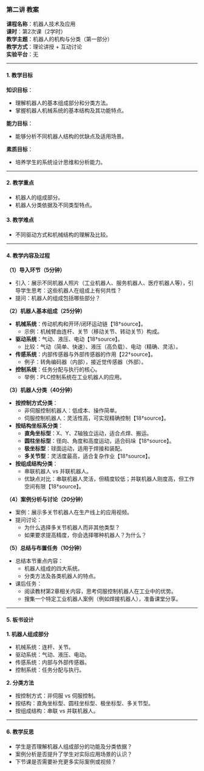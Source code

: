 ### **第二讲 教案**

**课程名称**：机器人技术及应用  
**课时**：第2次课（2学时）  
**教学主题**：机器人的机构与分类（第一部分）  
**教学方式**：理论讲授 + 互动讨论  
**实验平台**：无

---

#### **1. 教学目标**

**知识目标**：

- 理解机器人的基本组成部分和分类方法。
- 掌握机器人机械系统的基本结构及其功能特点。

**能力目标**：

- 能够分析不同机器人结构的优缺点及适用场景。

**素质目标**：

- 培养学生的系统设计思维和分析能力。

---

#### **2. 教学重点**

- 机器人的组成部分。
- 机器人分类依据及不同类型特点。

#### **3. 教学难点**

- 不同驱动方式和机械结构的理解及比较。

---

#### **4. 教学内容及过程**

**（1）导入环节（5分钟）**

- 引入：展示不同机器人照片（工业机器人、服务机器人、医疗机器人等），引导学生思考：这些机器人在组成上有何共性？
- 提问：机器人的组成包括哪些部分？

**（2）机器人基本组成（25分钟）**

- **机械系统**：传动机构和开环/闭环运动链【18†source】。
    - 示例：机械臂由连杆、关节（移动关节、转动关节）构成。
- **驱动系统**：气动、液压、电动【18†source】。
    - 比较：气动（简单、快速）、液压（高负载）、电动（精确、灵活）。
- **传感系统**：内部传感器与外部传感器的作用【22†source】。
    - 例子：转角编码器（内部），接近觉传感器（外部）。
- **控制系统**：任务分配与执行的核心。
    - 举例：PLC控制系统在工业机器人的应用。

**（3）机器人分类（40分钟）**

- **按控制方式分类**：
    - 非伺服控制机器人：低成本、操作简单。
    - 伺服控制机器人：灵活性高，可实现精确控制【18†source】。
- **按结构坐标系分类**：
    - **直角坐标型**：X、Y、Z轴独立运动，适合点焊、搬运。
    - **圆柱坐标型**：径向、角度和高度运动，适合码垛【18†source】。
    - **极坐标型**：球面运动，适用于焊接和装配。
    - **多关节型**：灵活度最高，适合复杂作业【18†source】。
- **按组成结构分类**：
    - 串联机器人 vs 并联机器人。
    - 优缺点对比：串联机器人灵活，但精度较低；并联机器人刚度高，但工作空间有限【18†source】。

**（4）案例分析与讨论（20分钟）**

- 案例：展示多关节机器人在生产线上的应用视频。
- 提问讨论：
    - 为什么选择多关节机器人而非其他类型？
    - 如果要求提高精度，你会选择哪种机器人？为什么？

**（5）总结与布置任务（10分钟）**

- 总结本节重点内容：
    - 机器人组成的四大系统。
    - 分类方法及各类机器人的特点。
- 课后任务：
    - 阅读教材第2章相关内容，思考伺服控制机器人在工业中的优势。
    - 搜集一个特定工业机器人案例（例如焊接机器人），准备课堂分享。

---

#### **5. 板书设计**

**1. 机器人组成部分**

- 机械系统：连杆、关节。
- 驱动系统：气动、液压、电动。
- 传感系统：内部与外部传感器。
- 控制系统：任务分配与执行。

**2. 分类方法**

- 按控制方式：非伺服 vs 伺服控制。
- 按结构：直角坐标型、圆柱坐标型、极坐标型、多关节型。
- 按组成结构：串联 vs 并联机器人。

---

#### **6. 教学反思**

- 学生是否理解机器人组成部分的功能及分类依据？
- 案例分析是否提升了学生对实际应用场景的认识？
- 下节课是否需要补充更多实际案例或视频？
